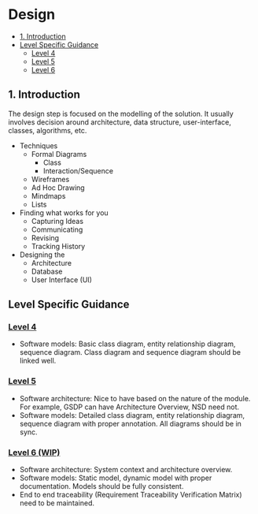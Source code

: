# Design <!-- omit in toc -->

- [1. Introduction](#1-introduction)
- [Level Specific Guidance](#level-specific-guidance)
  - [Level 4](#level-4)
  - [Level 5](#level-5)
  - [Level 6](#level-6-wip)

## 1. Introduction

The design step is focused on the modelling of the solution.
It usually involves decision around architecture, data structure, user-interface, classes, algorithms, etc.

- Techniques
  - Formal Diagrams
    - Class
    - Interaction/Sequence
  - Wireframes
  - Ad Hoc Drawing
  - Mindmaps
  - Lists  
- Finding what works for you
  - Capturing Ideas
  - Communicating
  - Revising
  - Tracking History
- Designing the
  - Architecture
  - Database
  - User Interface (UI)  

## Level Specific Guidance

### [Level 4](../modelling-design/level4/level4-design.md)

- Software models: Basic class diagram, entity relationship diagram, sequence diagram. Class diagram and sequence diagram should be linked well.

### [Level 5](../modelling-design/level5/level5-design.md)

- Software architecture: Nice to have based on the nature of the module. For example, GSDP can have Architecture Overview, NSD need not.
- Software models: Detailed class diagram, entity relationship diagram, sequence diagram with proper annotation. All diagrams should be in sync.

### [Level 6 (WIP)](../modelling-design/level6/level6-design.md)

- Software architecture: System context and architecture overview.
- Software models: Static model, dynamic model with proper documentation. Models should be fully consistent.
- End to end traceability (Requirement Traceability Verification Matrix) need to be maintained.
